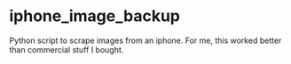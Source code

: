 # iphone_image_backup
Python script to scrape images from an iphone. For me, this worked better than commercial stuff I bought.
